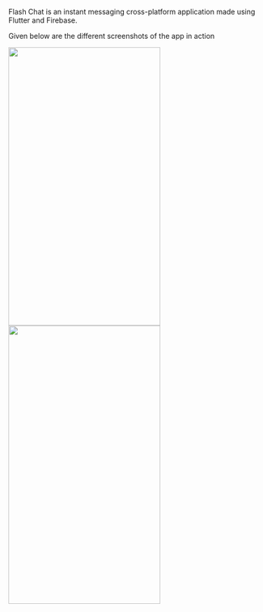 Flash Chat is an instant messaging cross-platform application made using Flutter and Firebase.

Given below are the different screenshots of the app in action

<img src="https://user-images.githubusercontent.com/57001778/168481405-d543cd71-a00a-47b6-a493-57882ec7577a.png" width="300" height="550">

<img src="https://user-images.githubusercontent.com/57001778/168481484-77662634-e542-4095-a493-b37e71dd12da.png" width="300" height="550">
